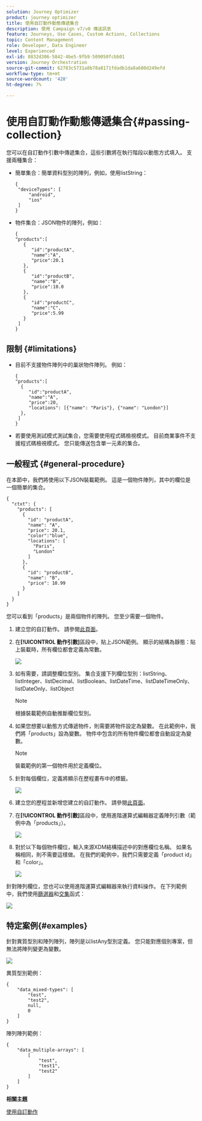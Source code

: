 ```yaml
---
solution: Journey Optimizer
product: journey optimizer
title: 使用自訂動作動態傳遞集合
description: 使用 Campaign v7/v8 傳送訊息
feature: Journeys, Use Cases, Custom Actions, Collections
topic: Content Management
role: Developer, Data Engineer
level: Experienced
exl-id: 8832d306-5842-4be5-9fb9-509050fcbb01
version: Journey Orchestration
source-git-commit: 62783c5731a8b78a8171fdadb1da8a680d249efd
workflow-type: tm+mt
source-wordcount: '428'
ht-degree: 7%

---
```



# 使用自訂動作動態傳遞集合{#passing-collection}

您可以在自訂動作引數中傳遞集合，這些引數將在執行階段以動態方式填入。 支援兩種集合：

* 簡單集合：簡單資料型別的陣列，例如，使用listString：

  ```
  {
   "deviceTypes": [
       "android",
       "ios"
   ]
  }
  ```

* 物件集合：JSON物件的陣列，例如：

  ```
  {
  "products":[
     {
        "id":"productA",
        "name":"A",
        "price":20.1
     },
     {
        "id":"productB",
        "name":"B",
        "price":10.0
     },
     {
        "id":"productC",
        "name":"C",
        "price":5.99
     }
   ]
  }
  ```

## 限制 {#limitations}

* 目前不支援物件陣列中的巢狀物件陣列。 例如：

  ```
  {
  "products":[
    {
       "id":"productA",
       "name":"A",
       "price":20,
       "locations": [{"name": "Paris"}, {"name": "London"}]
    },
   ]
  }
  ```

* 若要使用測試模式測試集合，您需要使用程式碼檢視模式。 目前商業事件不支援程式碼檢視模式。 您只能傳送包含單一元素的集合。

## 一般程式 {#general-procedure}

在本節中，我們將使用以下JSON裝載範例。 這是一個物件陣列，其中的欄位是一個簡單的集合。

```
{
  "ctxt": {
    "products": [
      {
        "id": "productA",
        "name": "A",
        "price": 20.1,
        "color":"blue",
        "locations": [
          "Paris",
          "London"
        ]
      },
      {
        "id": "productB",
        "name": "B",
        "price": 10.99
      }
    ]
  }
}
```

您可以看到「products」是兩個物件的陣列。 您至少需要一個物件。

1. 建立您的自訂動作。 請參閱[此頁面](../action/about-custom-action-configuration.md)。

1. 在&#x200B;**[!UICONTROL 動作引數]**&#x200B;區段中，貼上JSON範例。 顯示的結構為靜態：貼上裝載時，所有欄位都會定義為常數。

   ![](assets/uc-collection-1.png)

1. 如有需要，請調整欄位型別。 集合支援下列欄位型別：listString、listInteger、listDecimal、listBoolean、listDateTime、listDateTimeOnly、listDateOnly、listObject

   >[!NOTE]
   >
   >根據裝載範例自動推斷欄位型別。

1. 如果您想要以動態方式傳遞物件，則需要將物件設定為變數。 在此範例中，我們將「products」設為變數。 物件中包含的所有物件欄位都會自動設定為變數。

   >[!NOTE]
   >
   >裝載範例的第一個物件用於定義欄位。

1. 針對每個欄位，定義將顯示在歷程畫布中的標籤。

   ![](assets/uc-collection-2.png)

1. 建立您的歷程並新增您建立的自訂動作。 請參閱[此頁面](../building-journeys/using-custom-actions.md)。

1. 在&#x200B;**[!UICONTROL 動作引數]**&#x200B;區段中，使用進階運算式編輯器定義陣列引數（範例中為「products」）。

   ![](assets/uc-collection-3.png)

1. 對於以下每個物件欄位，輸入來源XDM結構描述中的對應欄位名稱。 如果名稱相同，則不需要這樣做。 在我們的範例中，我們只需要定義「product id」和「color」。

   ![](assets/uc-collection-4.png)

針對陣列欄位，您也可以使用進階運算式編輯器來執行資料操作。 在下列範例中，我們使用[篩選器](functions/functionfilter.md)和[交集](functions/functionintersect.md)函式：

![](assets/uc-collection-5.png)

## 特定案例{#examples}

針對異質型別和陣列陣列，陣列是以listAny型別定義。 您只能對應個別專案，但無法將陣列變更為變數。

![](assets/uc-collection-heterogeneous.png)

異質型別範例：

```
{
    "data_mixed-types": [
        "test",
        "test2",
        null,
        0
    ]
}
```

陣列陣列範例：

```
{
    "data_multiple-arrays": [
        [
            "test",
            "test1",
            "test2"
        ]
    ]
}
```

**相關主題**

[使用自訂動作](../building-journeys/using-custom-actions.md)

